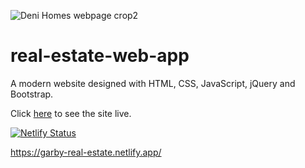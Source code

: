 ![Deni Homes webpage crop2](https://user-images.githubusercontent.com/60491335/127593539-923dfcbb-aef9-4bd7-b691-724c924902d4.jpg)

# real-estate-web-app

A modern website designed with HTML, CSS, JavaScript, jQuery and Bootstrap.

Click <a href="https://garby-real-estate.netlify.app/">here</a> to see the site live.

[![Netlify Status](https://api.netlify.com/api/v1/badges/6c7962cb-869b-47ab-a367-bf0c03c428d2/deploy-status)](https://app.netlify.com/sites/garby-real-estate/deploys)

https://garby-real-estate.netlify.app/

